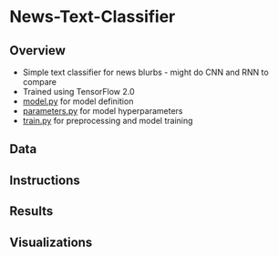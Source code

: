 # News-Text-Classifier

## Overview
* Simple text classifier for news blurbs - might do CNN and RNN to compare
* Trained using TensorFlow 2.0
* [model.py](https://github.com/mikepatel/News-Text-Classifier/blob/master/model.py) for model definition
* [parameters.py](https://github.com/mikepatel/News-Text-Classifier/blob/master/parameters.py) for model hyperparameters
* [train.py](https://github.com/mikepatel/News-Text-Classifier/blob/master/train.py) for preprocessing and model training

## Data

## Instructions

## Results

## Visualizations
